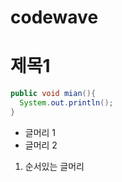 # codewave
# 제목1

``` java
public void mian(){
  System.out.println();
}
```

- 글머리 1
- 글머리 2

1. 순서있는 글머리
